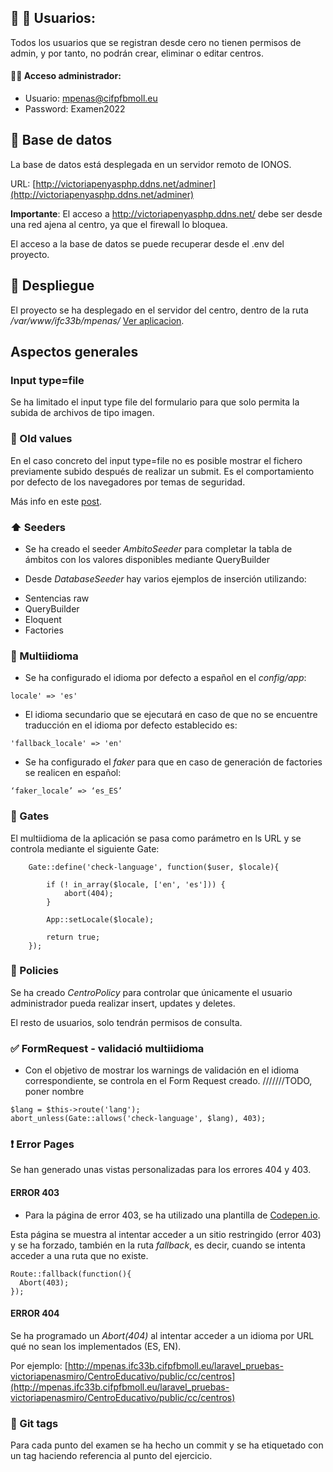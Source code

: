 ## 👤 👤 Usuarios:
Todos los usuarios que se registran desde cero no tienen permisos de admin, y por tanto, no podrán crear, eliminar o editar centros.

#### 👩‍🏫 Acceso administrador:
* Usuario: mpenas@cifpfbmoll.eu
* Password: Examen2022

## 💾 Base de datos
La base de datos está desplegada en un servidor remoto de IONOS.

URL: [http://victoriapenyasphp.ddns.net/adminer](http://victoriapenyasphp.ddns.net/adminer)

**Importante**: El acceso a http://victoriapenyasphp.ddns.net/ debe ser desde una red ajena al centro, ya que el firewall lo bloquea.

El acceso a la base de datos se puede recuperar desde el .env del proyecto.

## 🚀 Despliegue

El proyecto se ha desplegado en el servidor del centro, dentro de la ruta */var/www/ifc33b/mpenas/* [Ver aplicacion](http://mpenas.ifc33b.cifpfbmoll.eu/laravel_pruebas-victoriapenasmiro/CentroEducativo/public/es/centros).

## Aspectos generales
### Input type=file
Se ha limitado el input type file del formulario para que solo permita la subida de archivos de tipo imagen.

### 🔁 Old values
En el caso concreto del input type=file no es posible mostrar el fichero previamente subido después de realizar un submit. Es el comportamiento por defecto de los navegadores por temas de seguridad.

Más info en este [post](https://stackoverflow.com/questions/16365668/pre-populate-html-form-file-input).

### ⬆️ Seeders

* Se ha creado el seeder *AmbitoSeeder* para completar la tabla de ámbitos con los valores disponibles mediante QueryBuilder

* Desde *DatabaseSeeder* hay varios ejemplos de inserción utilizando:

- Sentencias raw
- QueryBuilder
- Eloquent
- Factories

### 🔡 Multiidioma
* Se ha configurado el idioma por defecto a español en el *config/app*:

~~~
locale' => 'es'
~~~

* El idioma secundario que se ejecutará en caso de que no se encuentre traducción en el idioma por defecto establecido es:

~~~
'fallback_locale' => 'en'
~~~

* Se ha configurado el *faker* para que en caso de generación de factories se realicen en español:

~~~
‘faker_locale’ => ‘es_ES’
~~~

### 🚪 Gates
El multiidioma de la aplicación se pasa como parámetro en ls URL y se controla mediante el siguiente Gate:

~~~
    Gate::define('check-language', function($user, $locale){

        if (! in_array($locale, ['en', 'es'])) {
            abort(404);
        }

        App::setLocale($locale);

        return true;
    });
~~~

### 🔐 Policies
Se ha creado *CentroPolicy* para controlar que únicamente el usuario administrador pueda realizar insert, updates y deletes.

El resto de usuarios, solo tendrán permisos de consulta.

### ✅ FormRequest - validació multiidioma
* Con el objetivo de mostrar los warnings de validación en el idioma correspondiente, se controla en el Form Request creado. ///////TODO, poner nombre

~~~
$lang = $this->route('lang');
abort_unless(Gate::allows('check-language', $lang), 403);
~~~

### ❗ Error Pages
Se han generado unas vistas personalizadas para los errores 404 y 403.

#### ERROR 403

* Para la página de error 403, se ha utilizado una plantilla de [Codepen.io](https://codepen.io/Mansoour/pen/LgGGvm).

Esta página se muestra al intentar acceder a un sitio restringido (error 403) y se ha forzado, también en la ruta *fallback*, es decir, cuando se intenta acceder a una ruta que no existe.

~~~
Route::fallback(function(){
  Abort(403);
});
~~~

#### ERROR 404

Se ha programado un *Abort(404)* al intentar acceder a un idioma por URL qué no sean los implementados (ES, EN).

Por ejemplo: [http://mpenas.ifc33b.cifpfbmoll.eu/laravel_pruebas-victoriapenasmiro/CentroEducativo/public/cc/centros](http://mpenas.ifc33b.cifpfbmoll.eu/laravel_pruebas-victoriapenasmiro/CentroEducativo/public/cc/centros)

### 🔖 Git tags
Para cada punto del examen se ha hecho un commit y se ha etiquetado con un tag haciendo referencia al punto del ejercicio.



